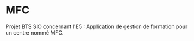 # MFC
Projet BTS SIO concernant l'E5 : Application de gestion de formation pour un centre nommé MFC.
